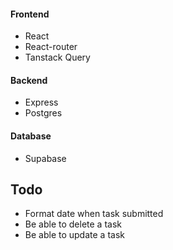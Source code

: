 #### Frontend

- React
- React-router
- Tanstack Query

#### Backend

- Express
- Postgres

#### Database

- Supabase

## Todo

- Format date when task submitted
- Be able to delete a task
- Be able to update a task

